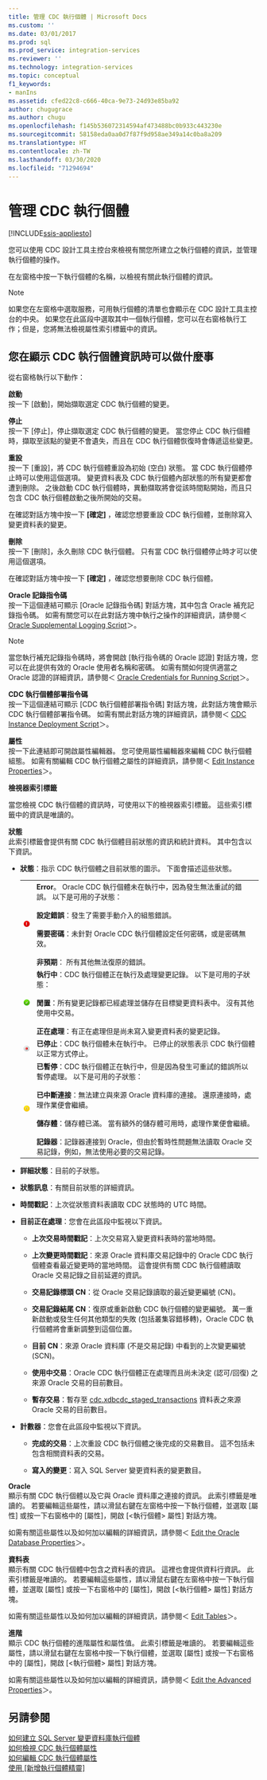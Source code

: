 ```yaml
---
title: 管理 CDC 執行個體 | Microsoft Docs
ms.custom: ''
ms.date: 03/01/2017
ms.prod: sql
ms.prod_service: integration-services
ms.reviewer: ''
ms.technology: integration-services
ms.topic: conceptual
f1_keywords:
- manIns
ms.assetid: cfed22c8-c666-40ca-9e73-24d93e85ba92
author: chugugrace
ms.author: chugu
ms.openlocfilehash: f145b536072314594af473488bc0b933c443230e
ms.sourcegitcommit: 58158eda0aa0d7f87f9d958ae349a14c0ba8a209
ms.translationtype: HT
ms.contentlocale: zh-TW
ms.lasthandoff: 03/30/2020
ms.locfileid: "71294694"
---
```

# <a name="manage-a-cdc-instance"></a>管理 CDC 執行個體

[!INCLUDE[ssis-appliesto](../../includes/ssis-appliesto-ssvrpluslinux-asdb-asdw-xxx.md)]


  您可以使用 CDC 設計工具主控台來檢視有關您所建立之執行個體的資訊，並管理執行個體的操作。  
  
 在左窗格中按一下執行個體的名稱，以檢視有關此執行個體的資訊。  
  
> [!NOTE]  
>  如果您在左窗格中選取服務，可用執行個體的清單也會顯示在 CDC 設計工具主控台的中央。 如果您在此區段中選取其中一個執行個體，您可以在右窗格執行工作；但是，您將無法檢視屬性索引標籤中的資訊。  
  
## <a name="what-you-can-do-when-you-display-the-cdc-instance-information"></a>您在顯示 CDC 執行個體資訊時可以做什麼事  
 從右窗格執行以下動作：  
  
 **啟動**  
 按一下 [啟動]，開始擷取選定 CDC 執行個體的變更。  
  
 **停止**  
 按一下 [停止]，停止擷取選定 CDC 執行個體的變更。 當您停止 CDC 執行個體時，擷取至該點的變更不會遺失，而且在 CDC 執行個體恢復時會傳遞這些變更。  
  
 **重設**  
 按一下 [重設]，將 CDC 執行個體重設為初始 (空白) 狀態。 當 CDC 執行個體停止時可以使用這個選項。 變更資料表及 CDC 執行個體內部狀態的所有變更都會遭到刪除。 之後啟動 CDC 執行個體時，異動擷取將會從該時間點開始，而且只包含 CDC 執行個體啟動之後所開始的交易。  
  
 在確認對話方塊中按一下 **[確定]** ，確認您想要重設 CDC 執行個體，並刪除寫入變更資料表的變更。  
  
 **刪除**  
 按一下 [刪除]，永久刪除 CDC 執行個體。 只有當 CDC 執行個體停止時才可以使用這個選項。  
  
 在確認對話方塊中按一下 **[確定]** ，確認您想要刪除 CDC 執行個體。  
  
 **Oracle 記錄指令碼**  
 按一下這個連結可顯示 [Oracle 記錄指令碼] 對話方塊，其中包含 Oracle 補充記錄指令碼。 如需有關您可以在此對話方塊中執行之操作的詳細資訊，請參閱＜ [Oracle Supplemental Logging Script](../../integration-services/change-data-capture/oracle-supplemental-logging-script.md)＞。  
  
> [!NOTE]  
>  當您執行補充記錄指令碼時，將會開啟 [執行指令碼的 Oracle 認證] 對話方塊，您可以在此提供有效的 Oracle 使用者名稱和密碼。 如需有關如何提供適當之 Oracle 認證的詳細資訊，請參閱＜ [Oracle Credentials for Running Script](../../integration-services/change-data-capture/oracle-credentials-for-running-script.md)＞。  
  
 **CDC 執行個體部署指令碼**  
 按一下這個連結可顯示 [CDC 執行個體部署指令碼] 對話方塊，此對話方塊會顯示 CDC 執行個體部署指令碼。 如需有關此對話方塊的詳細資訊，請參閱＜ [CDC Instance Deployment Script](../../integration-services/change-data-capture/cdc-instance-deployment-script.md)＞。  
  
 **屬性**  
 按一下此連結即可開啟屬性編輯器。 您可使用屬性編輯器來編輯 CDC 執行個體組態。 如需有關編輯 CDC 執行個體之屬性的詳細資訊，請參閱＜ [Edit Instance Properties](../../integration-services/change-data-capture/edit-instance-properties.md)＞。  
  
 **檢視器索引標籤**  
  
 當您檢視 CDC 執行個體的資訊時，可使用以下的檢視器索引標籤。 這些索引標籤中的資訊是唯讀的。  
  
 **狀態**  
 此索引標籤會提供有關 CDC 執行個體目前狀態的資訊和統計資料。 其中包含以下資訊。  
  
-   **狀態**：指示 CDC 執行個體之目前狀態的圖示。 下面會描述這些狀態。  
  
    |||  
    |-|-|  
    |![錯誤](../../integration-services/change-data-capture/media/error.gif "錯誤")|**Error**。 Oracle CDC 執行個體未在執行中，因為發生無法重試的錯誤。 以下是可用的子狀態：<br /><br /> **設定錯誤**：發生了需要手動介入的組態錯誤。<br /><br /> **需要密碼**：未針對 Oracle CDC 執行個體設定任何密碼，或是密碼無效。<br /><br /> **非預期**： 所有其他無法復原的錯誤。|  
    |![確定](../../integration-services/change-data-capture/media/okay.gif "確定")|**執行中**：CDC 執行個體正在執行及處理變更記錄。 以下是可用的子狀態：<br /><br /> **閒置**：所有變更記錄都已經處理並儲存在目標變更資料表中。 沒有其他使用中交易。<br /><br /> **正在處理**：有正在處理但是尚未寫入變更資料表的變更記錄。|  
    |![停止](../../integration-services/change-data-capture/media/stop.gif "Stop")|**已停止**：CDC 執行個體未在執行中。 已停止的狀態表示 CDC 執行個體以正常方式停止。|  
    |![已暫停](../../integration-services/change-data-capture/media/paused.gif "已暫停")|**已暫停**：CDC 執行個體正在執行中，但是因為發生可重試的錯誤所以暫停處理。 以下是可用的子狀態：<br /><br /> **已中斷連接**：無法建立與來源 Oracle 資料庫的連接。 還原連接時，處理作業便會繼續。<br /><br /> **儲存體**：儲存體已滿。 當有額外的儲存體可用時，處理作業便會繼續。<br /><br /> **記錄器**：記錄器連接到 Oracle，但由於暫時性問題無法讀取 Oracle 交易記錄，例如，無法使用必要的交易記錄。|  
  
-   **詳細狀態**：目前的子狀態。  
  
-   **狀態訊息**：有關目前狀態的詳細資訊。  
  
-   **時間戳記**：上次從狀態資料表讀取 CDC 狀態時的 UTC 時間。  
  
-   **目前正在處理**：您會在此區段中監視以下資訊。  
  
    -   **上次交易時間戳記**：上次交易寫入變更資料表時的當地時間。  
  
    -   **上次變更時間戳記**：來源 Oracle 資料庫交易記錄中的 Oracle CDC 執行個體查看最近變更時的當地時間。 這會提供有關 CDC 執行個體讀取 Oracle 交易記錄之目前延遲的資訊。  
  
    -   **交易記錄標頭 CN**：從 Oracle 交易記錄讀取的最近變更編號 (CN)。  
  
    -   **交易記錄結尾 CN**：復原或重新啟動 CDC 執行個體的變更編號。 萬一重新啟動或發生任何其他類型的失敗 (包括叢集容錯移轉)，Oracle CDC 執行個體將會重新調整到這個位置。  
  
    -   **目前 CN**：來源 Oracle 資料庫 (不是交易記錄) 中看到的上次變更編號 (SCN)。  
  
    -   **使用中交易**：Oracle CDC 執行個體正在處理而且尚未決定 (認可/回復) 之來源 Oracle 交易的目前數目。  
  
    -   **暫存交易**：暫存至 [cdc.xdbcdc_staged_transactions](../../integration-services/change-data-capture/the-oracle-cdc-databases.md#BKMK_cdcxdbcdc_staged_transactions) 資料表之來源 Oracle 交易的目前數目。  
  
-   **計數器**：您會在此區段中監視以下資訊。  
  
    -   **完成的交易**：上次重設 CDC 執行個體之後完成的交易數目。 這不包括未包含相關資料表的交易。  
  
    -   **寫入的變更**：寫入 SQL Server 變更資料表的變更數目。  
  
 **Oracle**  
 顯示有關 CDC 執行個體以及它與 Oracle 資料庫之連接的資訊。 此索引標籤是唯讀的。 若要編輯這些屬性，請以滑鼠右鍵在左窗格中按一下執行個體，並選取 [屬性] 或按一下右窗格中的 [屬性]，開啟 [\<執行個體> 屬性] 對話方塊。  
  
 如需有關這些屬性以及如何加以編輯的詳細資訊，請參閱＜ [Edit the Oracle Database Properties](../../integration-services/change-data-capture/edit-the-oracle-database-properties.md)＞。  
  
 **資料表**  
 顯示有關 CDC 執行個體中包含之資料表的資訊。 這裡也會提供資料行資訊。 此索引標籤是唯讀的。 若要編輯這些屬性，請以滑鼠右鍵在左窗格中按一下執行個體，並選取 [屬性] 或按一下右窗格中的 [屬性]，開啟 [\<執行個體> 屬性] 對話方塊。  
  
 如需有關這些屬性以及如何加以編輯的詳細資訊，請參閱＜ [Edit Tables](../../integration-services/change-data-capture/edit-tables.md)＞。  
  
 **進階**  
 顯示 CDC 執行個體的進階屬性和屬性值。 此索引標籤是唯讀的。 若要編輯這些屬性，請以滑鼠右鍵在左窗格中按一下執行個體，並選取 [屬性] 或按一下右窗格中的 [屬性]，開啟 [\<執行個體> 屬性] 對話方塊。  
  
 如需有關這些屬性以及如何加以編輯的詳細資訊，請參閱＜ [Edit the Advanced Properties](../../integration-services/change-data-capture/edit-the-advanced-properties.md)＞。  
  
## <a name="see-also"></a>另請參閱  
 [如何建立 SQL Server 變更資料庫執行個體](../../integration-services/change-data-capture/how-to-create-the-sql-server-change-database-instance.md)   
 [如何檢視 CDC 執行個體屬性](../../integration-services/change-data-capture/how-to-view-the-cdc-instance-properties.md)   
 [如何編輯 CDC 執行個體屬性](../../integration-services/change-data-capture/how-to-edit-the-cdc-instance-properties.md)   
 [使用 [新增執行個體精靈]](../../integration-services/change-data-capture/use-the-new-instance-wizard.md)  
  
  
